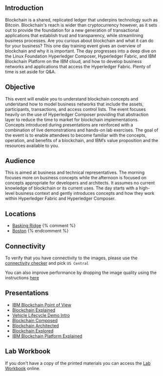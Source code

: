 

## Introduction
Blockchain is a shared, replicated ledger that underpins technology such as Bitcoin. Blockchain's reach is wider than cryptocurrency however, as it sets out to provide the foundation for a new generation of transactional applications that establish trust and transparency, while streamlining business processes. Are you curious about blockchain and what it can do for your business? This one day training event gives an overview of blockchain and why it is important. The day progresses into a deep dive on the Linux Foundation Hyperledger Composer, Hyperledger Fabric, and IBM Blockchain Platform on the IBM  cloud, and how to develop business networks and applications that access the Hyperledger Fabric. Plenty of time is set aside for Q&A.

## Objective
This event will enable you to understand blockchain concepts and understand how to model business networks that include the assets, participants, transactions, and access control lists. The event focuses heavily on the use of Hyperledger Composer providing that abstraction layer to reduce the time to market for blockchain implementations. Concepts introduced during presentations are reinforced with a combination of live demonstrations and hands-on lab exercises. The goal of the event is to enable attendees to become familiar with the concepts, operation, and benefits of a blockchain, and IBM’s value proposition and the resources available to you.

## Audience
This is aimed at business and technical representatives. The morning focuses more on business concepts while the afternoon is focused on concepts appropriate for developers and architects. It assumes no current knowledge of blockchain or its current uses. The day starts with a high-level business context and gently introduces concepts and how they work within Hyperledger Fabric and Hyperledger Composer. 

## Locations
- [Basking Ridge](http://ibm-blockchain-pot.github.io/baskingridge.html)
{% comment %}
- [Boston](http://ibm-blockchain-pot.github.io/boston.html)
{% endcomment %}
## Connectivity
To verify that you have connectivity to the images, please use the [connectivity checker](https://cloud.skytap.com/connectivity) and pick `US Central`

You can also improve performance by dropping the image quality using the instructions [here](https://help.skytap.com/improving-browser-client-performance.html)

## Presentations
- [IBM Blockchain Point of View](http://ibm-blockchain-pot.github.io/docs/UHG-IBM-Blockchain-POV-Marie-Wieck.pdf)
- [Blockchain Explained](http://ibm-blockchain-pot.github.io/docs/HC-Blockchain-Explained-V5.02.pdf)
- [Vehicle Lifecycle Demo Intro](http://ibm-blockchain-pot.github.io/docs/Vehicle-Lifecycle-Demo-Intro.pdf)
- [Blockchain Composed](http://ibm-blockchain-pot.github.io/docs/Blockchain-Composed-V2.02.pdf)
- [Blockchain Architected](http://ibm-blockchain-pot.github.io/docs/Blockchain-Architected-V2.01.pdf)
- [Blockchain Explored](http://ibm-blockchain-pot.github.io/docs/Blockchain-Explored-v4.02.pdf)
- [IBM Blockchain Platform Explained](http://ibm-blockchain-pot.github.io/docs/IBM-Blockchain-Platform-Explained-V1.01.pdf)

## Lab Workbook
If you don't have a copy of the printed materials you can access the [Lab Workbook](http://ibm-blockchain-pot.github.io/docs/Blockchain-PoT-Lab-Workbook-v1.5.1.pdf) online.


